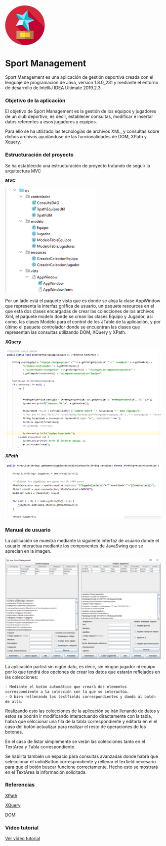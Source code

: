 ![](imagenes/trofeo2.png)

# Sport Management

Sport Management es una aplicación de gestión deportiva creada con el lenguaje de programación de Java, versión 1.8.0_231 y
mediante el entorno de desarrollo de IntelliJ IDEA Ultimate 2019.2.3

### Objetivo de la aplicación

El objetivo de Sport Management es la gestión de los equipos y jugadores de un club deportivo, es decir, establecer consultas,
modificar e insertar datos referentes a esos jugadores y equipos.

Para ello se ha utilizado las tecnologías de archivos XML, y consultas sobre dichos archivos ayudándose de las funcionalidades
de DOM, XPath y Xquery.

### Estructuración del proyecto

Se ha establecido una estructuración de proyecto tratando de seguir la arquitectura MVC 

***MVC***

![](imagenes/estructura.PNG)

Por un lado está el paquete vista que es donde se aloja la clase AppWindow que representa la interfaz gráfica de usuario, 
un paquete resources en el que está dos clases encargadas de crear las colecciones de los archivos Xml, el paquete modelo 
donde se crean las clases Equipo y Jugador, asi como, las clases Modelo para el control de los JTable de la aplicación, y 
por último el paquete controlador donde se encuentran las clases que representan las consultas utilizando DOM, XQuery y 
XPath.

***XQuery***

![](imagenes/xquery.PNG)


***XPath***

![](imagenes/xpath.PNG)


### Manual de usuario

La aplicación se muestra mediante la siguiente interfaz de usuario donde el usuario interactua mediante los componentes
de JavaSwing que se aprecian en la imagen.

![](imagenes/interfaz2.PNG)

La aplicación partirá sin nigún dato, es decir, sin ningún jugador ni equipo por lo que tendrá dos opciones de crear los
datos que estarán reflejados en las colecciones:

    - Mediante el botón automático que creará dos elementos correspondiente a la colección con la que se interactúa.
    - O bien rellenando los textfields correspondientes y dando al botón de alta.
    
Realizando esto las colecciones de la aplicación se irán llenando de datos y estos se podrán ir modificando interactuando 
diractamente con la tabla, habrá que selccionar una fila de la tabla correspondiente y editarla en el el caso del botón 
actualizar para realizar el resto de operaciones de los botones.

En el caso de listar simplemente se verán las colecciones tanto en el TextArea y Tabla correspondiente.

Se habilita también un espacio para consultas avanzadas donde habrá que seleccionar el radioButton correspondiente y rellenar
el texfield necesario para que el botón buscar funcione correctamente. Hecho esto se mostrará en el TextArea la información
solicitada.

### Referencias

[XPath](https://www.w3.org/TR/1999/REC-xpath-19991116/)

[XQuery](https://www.w3.org/TR/xquery-31/)

[DOM](https://docs.oracle.com/javase/tutorial/jaxp/dom/when.html)


### Vídeo tutorial

[Ver vídeo tutorial](https://youtu.be/oyjlkzDM72g)



